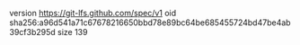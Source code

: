 version https://git-lfs.github.com/spec/v1
oid sha256:a96d541a71c67678216650bbd78e89bc64be685455724bd47be4ab39cf3b295d
size 139
